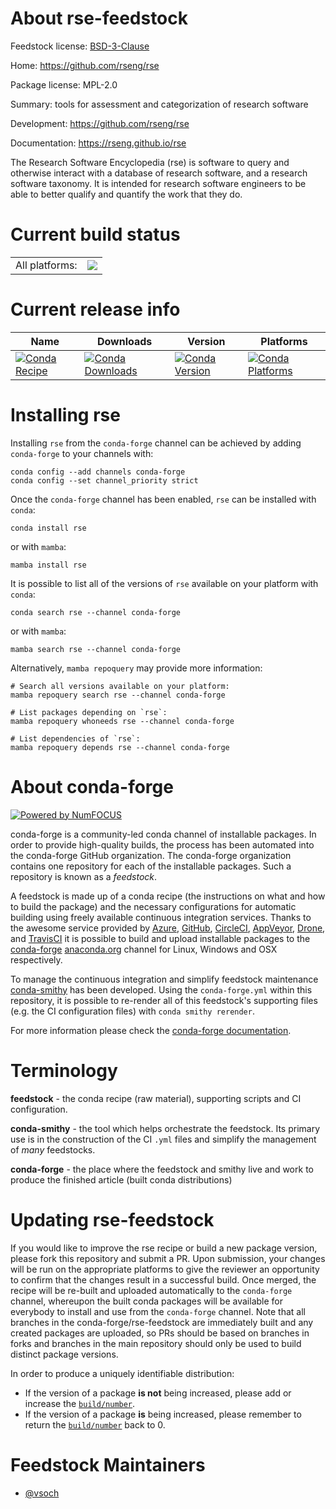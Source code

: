 About rse-feedstock
===================

Feedstock license: [BSD-3-Clause](https://github.com/conda-forge/rse-feedstock/blob/main/LICENSE.txt)

Home: https://github.com/rseng/rse

Package license: MPL-2.0

Summary: tools for assessment and categorization of research software

Development: https://github.com/rseng/rse

Documentation: https://rseng.github.io/rse

The Research Software Encyclopedia (rse) is software to query and otherwise interact
with a database of research software, and a research software taxonomy. It is intended
for research software engineers to be able to better qualify and quantify the work that they do.


Current build status
====================


<table><tr><td>All platforms:</td>
    <td>
      <a href="https://dev.azure.com/conda-forge/feedstock-builds/_build/latest?definitionId=11097&branchName=main">
        <img src="https://dev.azure.com/conda-forge/feedstock-builds/_apis/build/status/rse-feedstock?branchName=main">
      </a>
    </td>
  </tr>
</table>

Current release info
====================

| Name | Downloads | Version | Platforms |
| --- | --- | --- | --- |
| [![Conda Recipe](https://img.shields.io/badge/recipe-rse-green.svg)](https://anaconda.org/conda-forge/rse) | [![Conda Downloads](https://img.shields.io/conda/dn/conda-forge/rse.svg)](https://anaconda.org/conda-forge/rse) | [![Conda Version](https://img.shields.io/conda/vn/conda-forge/rse.svg)](https://anaconda.org/conda-forge/rse) | [![Conda Platforms](https://img.shields.io/conda/pn/conda-forge/rse.svg)](https://anaconda.org/conda-forge/rse) |

Installing rse
==============

Installing `rse` from the `conda-forge` channel can be achieved by adding `conda-forge` to your channels with:

```
conda config --add channels conda-forge
conda config --set channel_priority strict
```

Once the `conda-forge` channel has been enabled, `rse` can be installed with `conda`:

```
conda install rse
```

or with `mamba`:

```
mamba install rse
```

It is possible to list all of the versions of `rse` available on your platform with `conda`:

```
conda search rse --channel conda-forge
```

or with `mamba`:

```
mamba search rse --channel conda-forge
```

Alternatively, `mamba repoquery` may provide more information:

```
# Search all versions available on your platform:
mamba repoquery search rse --channel conda-forge

# List packages depending on `rse`:
mamba repoquery whoneeds rse --channel conda-forge

# List dependencies of `rse`:
mamba repoquery depends rse --channel conda-forge
```


About conda-forge
=================

[![Powered by
NumFOCUS](https://img.shields.io/badge/powered%20by-NumFOCUS-orange.svg?style=flat&colorA=E1523D&colorB=007D8A)](https://numfocus.org)

conda-forge is a community-led conda channel of installable packages.
In order to provide high-quality builds, the process has been automated into the
conda-forge GitHub organization. The conda-forge organization contains one repository
for each of the installable packages. Such a repository is known as a *feedstock*.

A feedstock is made up of a conda recipe (the instructions on what and how to build
the package) and the necessary configurations for automatic building using freely
available continuous integration services. Thanks to the awesome service provided by
[Azure](https://azure.microsoft.com/en-us/services/devops/), [GitHub](https://github.com/),
[CircleCI](https://circleci.com/), [AppVeyor](https://www.appveyor.com/),
[Drone](https://cloud.drone.io/welcome), and [TravisCI](https://travis-ci.com/)
it is possible to build and upload installable packages to the
[conda-forge](https://anaconda.org/conda-forge) [anaconda.org](https://anaconda.org/)
channel for Linux, Windows and OSX respectively.

To manage the continuous integration and simplify feedstock maintenance
[conda-smithy](https://github.com/conda-forge/conda-smithy) has been developed.
Using the ``conda-forge.yml`` within this repository, it is possible to re-render all of
this feedstock's supporting files (e.g. the CI configuration files) with ``conda smithy rerender``.

For more information please check the [conda-forge documentation](https://conda-forge.org/docs/).

Terminology
===========

**feedstock** - the conda recipe (raw material), supporting scripts and CI configuration.

**conda-smithy** - the tool which helps orchestrate the feedstock.
                   Its primary use is in the construction of the CI ``.yml`` files
                   and simplify the management of *many* feedstocks.

**conda-forge** - the place where the feedstock and smithy live and work to
                  produce the finished article (built conda distributions)


Updating rse-feedstock
======================

If you would like to improve the rse recipe or build a new
package version, please fork this repository and submit a PR. Upon submission,
your changes will be run on the appropriate platforms to give the reviewer an
opportunity to confirm that the changes result in a successful build. Once
merged, the recipe will be re-built and uploaded automatically to the
`conda-forge` channel, whereupon the built conda packages will be available for
everybody to install and use from the `conda-forge` channel.
Note that all branches in the conda-forge/rse-feedstock are
immediately built and any created packages are uploaded, so PRs should be based
on branches in forks and branches in the main repository should only be used to
build distinct package versions.

In order to produce a uniquely identifiable distribution:
 * If the version of a package **is not** being increased, please add or increase
   the [``build/number``](https://docs.conda.io/projects/conda-build/en/latest/resources/define-metadata.html#build-number-and-string).
 * If the version of a package **is** being increased, please remember to return
   the [``build/number``](https://docs.conda.io/projects/conda-build/en/latest/resources/define-metadata.html#build-number-and-string)
   back to 0.

Feedstock Maintainers
=====================

* [@vsoch](https://github.com/vsoch/)

